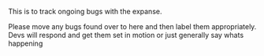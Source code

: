 This is to track ongoing bugs with the expanse.

Please move any bugs found over to here and then label them appropriately. Devs will respond and get them set in motion or just generally say whats happening
